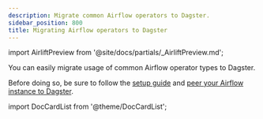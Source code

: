 ```yaml
---
description: Migrate common Airflow operators to Dagster.
sidebar_position: 800
title: Migrating Airflow operators to Dagster
---
```


import AirliftPreview from '@site/docs/partials/\_AirliftPreview.md';

<AirliftPreview />

You can easily migrate usage of common Airflow operator types to Dagster.

Before doing so, be sure to follow the [setup guide](/guides/labs/airlift/setup) and [peer your Airflow instance to Dagster](/guides/labs/airlift/peer-your-airflow-instance-to-dagster).

import DocCardList from '@theme/DocCardList';

<DocCardList />
